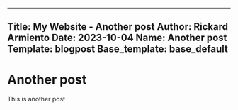 --------
Title: My Website - Another post
Author: Rickard Armiento
Date: 2023-10-04
Name: Another post
Template: blogpost
Base_template: base_default
--------

Another post
============

This is another post
